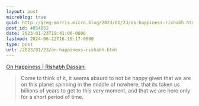 ```yaml
---
layout: post
microblog: true
guid: http://greg-morris.micro.blog/2023/01/23/on-happiness-rishabh.html
post_id: 4054852
date: 2023-01-23T19:41:06-0000
lastmod: 2024-06-22T16:19:17-0000
type: post
url: /2023/01/23/on-happiness-rishabh.html
---
```

[On Happiness | Rishabh Dassani](https://dazne.net/happy/)

> Come to think of it, it seems absurd to not be happy given that we are on this planet spinning in the middle of nowhere, that its taken us billions of years to get to this very moment, and that we are here only for a short period of time.
